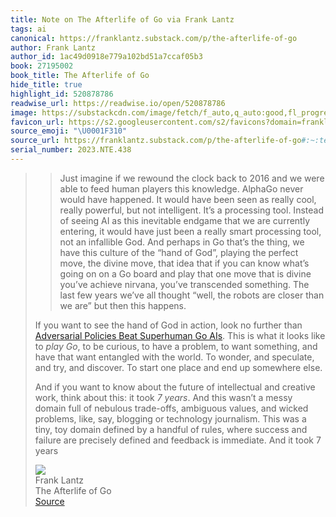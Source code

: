 ```yaml
---
title: Note on The Afterlife of Go via Frank Lantz
tags: ai
canonical: https://franklantz.substack.com/p/the-afterlife-of-go
author: Frank Lantz
author_id: 1ac49d0918e779a102bd51a7ccaf05b3
book: 27195002
book_title: The Afterlife of Go
hide_title: true
highlight_id: 520878786
readwise_url: https://readwise.io/open/520878786
image: https://substackcdn.com/image/fetch/f_auto,q_auto:good,fl_progressive:steep/https%3A%2F%2Fsubstack-post-media.s3.amazonaws.com%2Fpublic%2Fimages%2F575c78bf-a853-4dec-acdb-e11e4ceb347f_600x600.png
favicon_url: https://s2.googleusercontent.com/s2/favicons?domain=franklantz.substack.com
source_emoji: "\U0001F310"
source_url: https://franklantz.substack.com/p/the-afterlife-of-go#:~:text=%3E%20Just%20imagine,took%207%20years
serial_number: 2023.NTE.438
---
```

> > Just imagine if we rewound the clock back to 2016 and we were able to feed human players this knowledge. AlphaGo never would have happened. It would have been seen as really cool, really powerful, but not intelligent. It’s a processing tool. Instead of seeing AI as this inevitable endgame that we are currently entering, it would have just been a really smart processing tool, not an infallible God. And perhaps in Go that’s the thing, we have this culture of the “hand of God”, playing the perfect move, the divine move, that idea that if you can know what’s going on on a Go board and play that one move that is divine you’ve achieve nirvana, you’ve transcended something. The last few years we’ve all thought “well, the robots are closer than we are” but then this happens.
> 
> If you want to see the hand of God in action, look no further than [Adversarial Policies Beat Superhuman Go AIs](https://goattack.far.ai/). This is what it looks like to *play Go*, to be curious, to have a problem, to want something, and have that want entangled with the world. To wonder, and speculate, and try, and discover. To start one place and end up somewhere else.
> 
> And if you want to know about the future of intellectual and creative work, think about this: it took *7 years*. And this wasn’t a messy domain full of nebulous trade-offs, ambiguous values, and wicked problems, like, say, blogging or technology journalism. This was a tiny, toy domain defined by a handful of rules, where success and failure are precisely defined and feedback is immediate. And it took 7 years
> <div class="quoteback-footer"><div class="quoteback-avatar"><img class="mini-favicon" src="https://s2.googleusercontent.com/s2/favicons?domain=franklantz.substack.com"></div><div class="quoteback-metadata"><div class="metadata-inner"><span style="display:none">FROM:</span><div aria-label="Frank Lantz" class="quoteback-author"> Frank Lantz</div><div aria-label="The Afterlife of Go" class="quoteback-title"> The Afterlife of Go</div></div></div><div class="quoteback-backlink"><a target="_blank" aria-label="go to the full text of this quotation" rel="noopener" href="https://franklantz.substack.com/p/the-afterlife-of-go#:~:text=%3E%20Just%20imagine,took%207%20years" class="quoteback-arrow"> Source</a></div></div>
